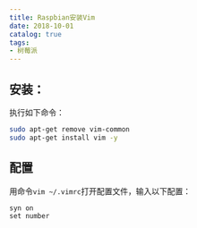 ```yaml
---
title: Raspbian安装Vim
date: 2018-10-01
catalog: true
tags:
- 树莓派
---
```

## 安装：
执行如下命令：

``` bash
sudo apt-get remove vim-common
sudo apt-get install vim -y
```
## 配置
用命令`vim ~/.vimrc`打开配置文件，输入以下配置：

``` 
syn on
set number
```